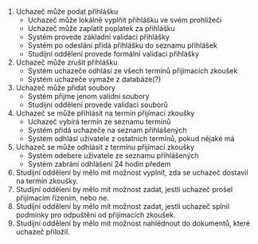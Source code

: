 1. Uchazeč může podat přihlášku
    - Uchazeč může lokálně vyplňit přihlášku ve svém prohlížeči
    - Uchazeč může zaplatit poplatek za přihlášku
    - Systém provede základní validaci přihlášky
    - Systém po odeslání přidá přihlášku do seznamu přihlášek
    - Studijní oddělení provede formální validaci přihlášky
2. Uchazeč může zrušit přihlášku
    - Systém uchazeče odhlásí ze všech termínů přijímacích zkoušek
    - Systém uchazeče vymaže z databáze(?)
3. Uchazeč může přidat soubory
    - Systém přijme jenom validní soubory
    - Studijní oddělení provede validaci souborů
4. Uchazeč se může přihlásit na termín přijímací zkoušky
    - Uchazeč vybírá termín ze seznamu termínů
    - Systém přidá uchazeče na seznam přihlášených
    - Systém odhlásí uživatele z ostatních termínů, pokud nějaké má
5. Uchazeč se může odhlásit z termínu přijímací zkoušky
    - Systém odebere uživatele ze seznamu přihlášených
    - Systém zabrání odhlášení 24 hodin předem
6. Studijní oddělení by mělo mít možnost vyplnit, zda se uchazeč dostavil na termín zkoušky.
7. Studijní oddělení by mělo mít možnost zadat, jestli uchazeč prošel přijímacím řízením, nebo ne.
8. Studijní oddělení by mělo mít možnost zadat, jestli uchazeč splnil podmínky pro odpuštění od přijímacích zkoušek.
9. Studijní oddělení by mělo mít možnost nahlédnout do dokumentů, které uchazeč přiložil.